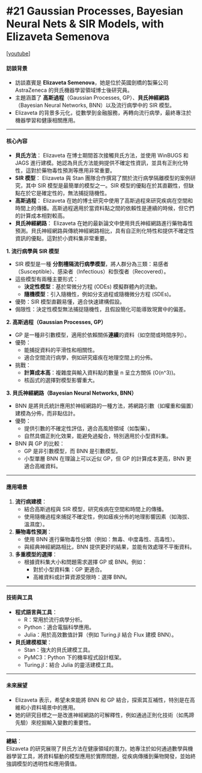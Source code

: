 # #21 Gaussian Processes, Bayesian Neural Nets & SIR Models, with Elizaveta Semenova

\[[youtube](https://www.youtube.com/watch?v=Fbr8AJIGbh8\&ab_channel=LearningBayesianStatistics)]

#### **訪談背景**

* 訪談嘉賓是 **Elizaveta Semenova**，她是位於英國劍橋的製藥公司 AstraZeneca 的貝氏機器學習領域博士後研究員。
* 主題涵蓋了 **高斯過程**（Gaussian Processes, GP）、**貝氏神經網路**（Bayesian Neural Networks, BNN）以及流行病學中的 SIR 模型。
* Elizaveta 的背景多元化，從數學到金融服務，再轉向流行病學，最終專注於機器學習和健康相關應用。

***

#### **核心內容**

* **貝氏方法**： Elizaveta 在博士期間首次接觸貝氏方法，並使用 WinBUGS 和 JAGS 進行建模。她認為貝氏方法能夠提供不確定性資訊，並具有正則化特性，這對於藥物毒性預測等應用非常重要。
* **SIR 模型**： Elizaveta 與 Stan 團隊合作撰寫了關於流行病學隔離模型的案例研究，其中 SIR 模型是最簡單的模型之一。SIR 模型的優點在於其直觀性，但缺點在於它是確定性的，無法捕捉隨機性。
* **高斯過程**： Elizaveta 在她的博士研究中使用了高斯過程來研究疾病在空間和時間上的傳播。高斯過程適用於當資料點之間的依賴性是連續的時候，但它們的計算成本相對較高。
* **貝氏神經網路**： Elizaveta 在她的最新論文中使用貝氏神經網路進行藥物毒性預測。貝氏神經網路與傳統神經網路相比，具有自正則化特性和提供不確定性資訊的優點，這對於小資料集非常重要。

**1. 流行病學與 SIR 模型**

* SIR 模型是一種 **分割槽隔流行病學模型**，將人群分為三類：易感者（Susceptible）、感染者（Infectious）和恢復者（Recovered）。
* 這些模型有兩種主要形式：
  * **決定性模型**：基於常微分方程 (ODEs) 模擬群體內的流動。
  * **隨機模型**：引入隨機性，例如分支過程或隨機微分方程 (SDEs)。
* 優勢：SIR 模型直觀易懂，適合快速建構假設。
* 侷限性：決定性模型無法捕捉隨機性，且假設簡化可能導致現實中的偏差。

**2. 高斯過程（Gaussian Processes, GP）**

* GP 是一種非引數模型，適用於依賴關係**連續**的資料（如空間或時間序列）。
* 優勢：
  * 能捕捉資料的平滑性和相關性。
  * 適合空間流行病學，例如研究瘧疾在地理空間上的分佈。
* 挑戰：
  * **計算成本高**：複雜度與輸入資料點的數量 n 呈立方關係 (O(n^3))。
  * 核函式的選擇對模型影響重大。

**3. 貝氏神經網路（Bayesian Neural Networks, BNN）**

* BNN 是將貝氏統計應用於神經網路的一種方法，將網路引數（如權重和偏置）建模為分佈，而非點估計。
* 優勢：
  * 提供引數的不確定性評估，適合高風險領域（如製藥）。
  * 自然具備正則化效果，能避免過擬合，特別適用於小型資料集。
* BNN 與 GP 的比較：
  * GP 是非引數模型，而 BNN 是引數模型。
  * 小型單層 BNN 在理論上可以近似 GP，但 GP 的計算成本更高，BNN 更適合高維資料。

***

#### **應用場景**

1. **流行病建模**：
   * 結合高斯過程與 SIR 模型，研究疾病在空間和時間上的傳播。
   * 使用隨機過程來捕捉不確定性，例如瘧疾分佈的地理影響因素（如海拔、溫濕度）。
2. **藥物毒性預測**：
   * 使用 BNN 進行藥物毒性分類（例如：無毒、中度毒性、高毒性）。
   * 與經典神經網路相比，BNN 提供更好的結果，並能有效處理不平衡資料。
3. **多重模型的選擇**：
   * 根據資料集大小和問題需求選擇 GP 或 BNN。例如：
     * 對於小型資料集：GP 更適合。
     * 高維資料或計算資源受限時：選擇 BNN。

***

#### **技術與工具**

* **程式語言與工具**：
  * R：常用於流行病學分析。
  * Python：適合電腦科學應用。
  * Julia：用於高效數值計算（例如 Turing.jl 結合 Flux 建模 BNN）。
* **貝氏建模框架**：
  * Stan：強大的貝氏建模工具。
  * PyMC3：Python 下的機率程式設計框架。
  * Turing.jl：結合 Julia 的靈活建模工具。

***

#### **未來展望**

* Elizaveta 表示，希望未來能將 BNN 和 GP 結合，探索其互補性，特別是在高維和小資料場景中的應用。
* 她的研究目標之一是改進神經網路的可解釋性，例如通過正則化技術（如馬蹄先驗）來挖掘輸入變數的重要性。

***

**總結**：\
Elizaveta 的研究展現了貝氏方法在健康領域的潛力。她專注於如何通過數學與機器學習工具，將資料驅動的模型應用於實際問題，從疾病傳播到藥物開發，並始終強調模型的透明性和應用價值。
